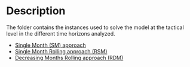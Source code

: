 # Description 

The folder contains the instances used to solve the model at the tactical level in the different time horizons analyzed.
- [Single Month (SM) approach]()
- [Single Month Rolling approach (RSM)]()
- [Decreasing Months Rolling approach (RDM)]()
